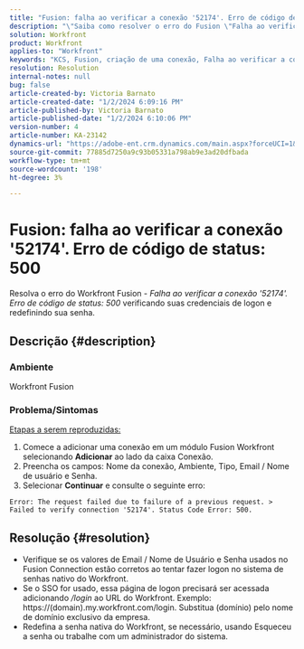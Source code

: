 ```yaml
---
title: "Fusion: falha ao verificar a conexão '52174'. Erro de código de status: 500"
description: "\"Saiba como resolver o erro do Fusion \"Falha ao verificar a conexão '52174'. Erro de código de status: 500\"\"."
solution: Workfront
product: Workfront
applies-to: "Workfront"
keywords: "KCS, Fusion, criação de uma conexão, Falha ao verificar a conexão '52174'. Código de status Erro: 500, Erro, Adobe Workfront, Fusion, Solução de problemas"
resolution: Resolution
internal-notes: null
bug: false
article-created-by: Victoria Barnato
article-created-date: "1/2/2024 6:09:16 PM"
article-published-by: Victoria Barnato
article-published-date: "1/2/2024 6:10:06 PM"
version-number: 4
article-number: KA-23142
dynamics-url: "https://adobe-ent.crm.dynamics.com/main.aspx?forceUCI=1&pagetype=entityrecord&etn=knowledgearticle&id=1faec205-9aa9-ee11-be37-6045bd006b25"
source-git-commit: 77885d7250a9c93b05331a798ab9e3ad20dfbada
workflow-type: tm+mt
source-wordcount: '198'
ht-degree: 3%

---
```


# Fusion: falha ao verificar a conexão &#39;52174&#39;. Erro de código de status: 500


Resolva o erro do Workfront Fusion - *Falha ao verificar a conexão &#39;52174&#39;. Erro de código de status: 500* verificando suas credenciais de logon e redefinindo sua senha.

## Descrição {#description}


### Ambiente

Workfront Fusion

### Problema/Sintomas

<u>Etapas a serem reproduzidas:</u>

1. Comece a adicionar uma conexão em um módulo Fusion Workfront selecionando <b>Adicionar</b> ao lado da caixa Conexão.
2. Preencha os campos: Nome da conexão, Ambiente, Tipo, Email / Nome de usuário e Senha.
3. Selecionar <b>Continuar</b> e consulte o seguinte erro:



```
Error: The request failed due to failure of a previous request. > Failed to verify connection '52174'. Status Code Error: 500.
```



## Resolução {#resolution}


- Verifique se os valores de Email / Nome de Usuário e Senha usados no Fusion Connection estão corretos ao tentar fazer logon no sistema de senhas nativo do Workfront.
- Se o SSO for usado, essa página de logon precisará ser acessada adicionando */login* ao URL do Workfront. Exemplo: https://(domain).my.workfront.com/login. Substitua (domínio) pelo nome de domínio exclusivo da empresa.
- Redefina a senha nativa do Workfront, se necessário, usando Esqueceu a senha ou trabalhe com um administrador do sistema.

